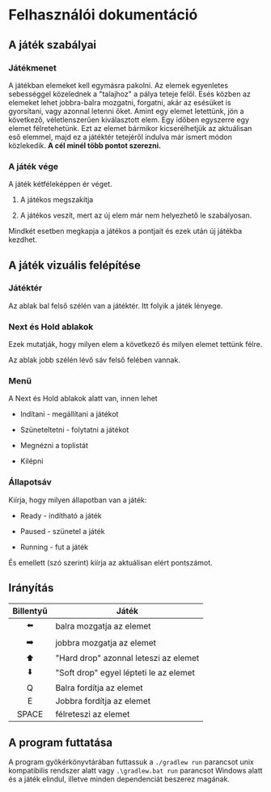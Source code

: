 # Felhasználói dokumentáció

## A játék szabályai

### Játékmenet

A játékban elemeket kell egymásra pakolni. Az elemek egyenletes sebességgel közelednek a "talajhoz" a pálya teteje felől. Esés közben az elemeket lehet jobbra-balra mozgatni, forgatni, akár az esésüket is gyorsítani, vagy azonnal letenni őket. Amint egy elemet letettünk, jön a következő, véletlenszerűen kiválasztott elem. Egy időben egyszerre egy elemet félretehetünk. Ezt az elemet bármikor kicserélhetjük az aktuálisan eső elemmel, majd ez a játéktér tetejéről indulva már ismert módon közlekedik. __A cél minél több pontot szerezni.__

### A játék vége

A játék kétféleképpen ér véget.

1. A játékos megszakítja

2. A játékos veszít, mert az új elem már nem helyezhető le szabályosan.

Mindkét esetben megkapja a játékos a pontjait és ezek után új játékba kezdhet.

## A játék vizuális felépítése

### Játéktér

Az ablak bal felső szélén van a játéktér. Itt folyik a játék lényege.

### Next és Hold ablakok

Ezek mutatják, hogy milyen elem a következő és milyen elemet tettünk félre.

Az ablak jobb szélén lévő sáv felső felében vannak.

### Menü

A Next és Hold ablakok alatt van, innen lehet

* Indítani - megállítani a játékot

* Szüneteltetni - folytatni a játékot 

* Megnézni a toplistát

* Kilépni

### Állapotsáv

Kiírja, hogy milyen állapotban van a játék:

* Ready - indítható a játék

* Paused - szünetel a játék

* Running - fut a játék

És emellett (szó szerint) kiírja az aktuálisan elért pontszámot.

## Irányítás

| Billentyű     | Játék                                  |
|:-------------:| -------------------------------------- |
| :arrow_left:  | balra mozgatja az elemet               |
| :arrow_right: | jobbra mozgatja az elemet              |
| :arrow_up:    | "Hard drop" azonnal leteszi az elemet  |
| :arrow_down:  | "Soft drop" egyel lépteti le az elemet |
| Q             | Balra fordítja az elemet               |
| E             | Jobbra fordítja az elemet              |
| SPACE         | félreteszi az elemet                   |

## A program futtatása

A program gyökérkönyvtárában futtassuk a `./gradlew run` parancsot unix kompatibilis rendszer alatt vagy `.\gradlew.bat run` parancsot Windows alatt és a játék elindul, illetve minden dependenciát beszerez magának.
